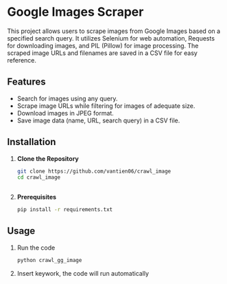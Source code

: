 # Google Images Scraper

This project allows users to scrape images from Google Images based on a specified search query. It utilizes Selenium for web automation, Requests for downloading images, and PIL (Pillow) for image processing. The scraped image URLs and filenames are saved in a CSV file for easy reference.

## Features

- Search for images using any query.
- Scrape image URLs while filtering for images of adequate size.
- Download images in JPEG format.
- Save image data (name, URL, search query) in a CSV file.



## Installation

1. **Clone the Repository**

   ```bash
   git clone https://github.com/vantien06/crawl_image
   cd crawl_image
  
2. **Prerequisites**

   ```bash
   pip install -r requirements.txt
## Usage
1. Run the code
   ```bash
   python crawl_gg_image

2. Insert keywork, the code will run automatically
